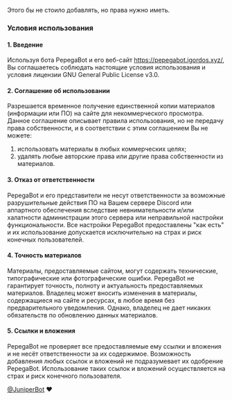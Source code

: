 Этого бы не стоило добавлять, но права нужно иметь.
### Условия использования

#### 1. Введение<br>
Используя бота PepegaBot и его веб-сайт https://pepegabot.igordos.xyz/, Вы соглашаетесь соблюдать настоящие условия использования и условия лицензии GNU General Public License v3.0.
#### 2. Соглашение об использовании<br>

Разрешается временное получение единственной копии материалов (информации или ПО) на сайте для некоммерческого просмотра. Данное соглашение описывает правила использования, но не передачу права собственности, и в соответствии с этим соглашением Вы не можете:
   1. использовать материалы в любых коммерческих целях;
   2. удалять любые авторские права или другие права собственности из материалов.
#### 3. Отказ от ответственности<br>
PepegaBot и его представители не несут ответственности за возможные разрушительные действия ПО на Вашем сервере Discord или аппартного обеспечения  вследствие невнимательности и/или халатности администрации этого сервера или неправильной настройки функциональности. Все настройки PepegaBot предоставлены "как есть" и их использование допускается исключительно на страх и риск конечных пользователей.
#### 4. Точность материалов<br>
Материалы, предоставляемые сайтом, могут содержать технические, типографические или фотографические ошибки. PepegaBot не гарантирует точность, полноту и актуальность предоставляемых материалов. Владелец может вносить изменения в материалы, содержащиеся на сайте и ресурсах, в любое время без предварительного уведомления. Однако, владелец  не дает никаких обязательств по обновлению данных материалов.
#### 5. Ссылки и вложения<br>
PepegaBot не проверяет все предоставляемые ему ссылки и вложения и не несёт ответственности за их содержимое. Возможность добавления любых ссылок и вложений не подразумевает их одобрение PepegaBot. Использование таких ссылок и вложений осуществляется на страх и риск конечного пользователя.

[@JuniperBot](https://juniper.bot/terms) ❤
